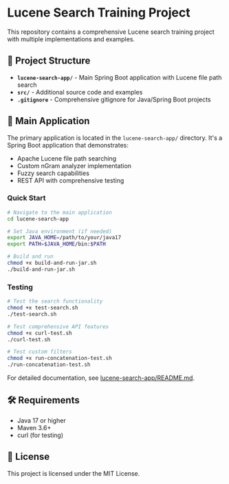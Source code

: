 # Lucene Search Training Project

This repository contains a comprehensive Lucene search training project with multiple implementations and examples.

## 📁 Project Structure

- **`lucene-search-app/`** - Main Spring Boot application with Lucene file path search
- **`src/`** - Additional source code and examples
- **`.gitignore`** - Comprehensive gitignore for Java/Spring Boot projects

## 🚀 Main Application

The primary application is located in the `lucene-search-app/` directory. It's a Spring Boot application that demonstrates:

- Apache Lucene file path searching
- Custom nGram analyzer implementation
- Fuzzy search capabilities
- REST API with comprehensive testing

### Quick Start

```bash
# Navigate to the main application
cd lucene-search-app

# Set Java environment (if needed)
export JAVA_HOME=/path/to/your/java17
export PATH=$JAVA_HOME/bin:$PATH

# Build and run
chmod +x build-and-run-jar.sh
./build-and-run-jar.sh
```

### Testing

```bash
# Test the search functionality
chmod +x test-search.sh
./test-search.sh

# Test comprehensive API features
chmod +x curl-test.sh
./curl-test.sh

# Test custom filters
chmod +x run-concatenation-test.sh
./run-concatenation-test.sh
```

For detailed documentation, see [lucene-search-app/README.md](lucene-search-app/README.md).

## 🛠️ Requirements

- Java 17 or higher
- Maven 3.6+
- curl (for testing)

## 📝 License

This project is licensed under the MIT License. 